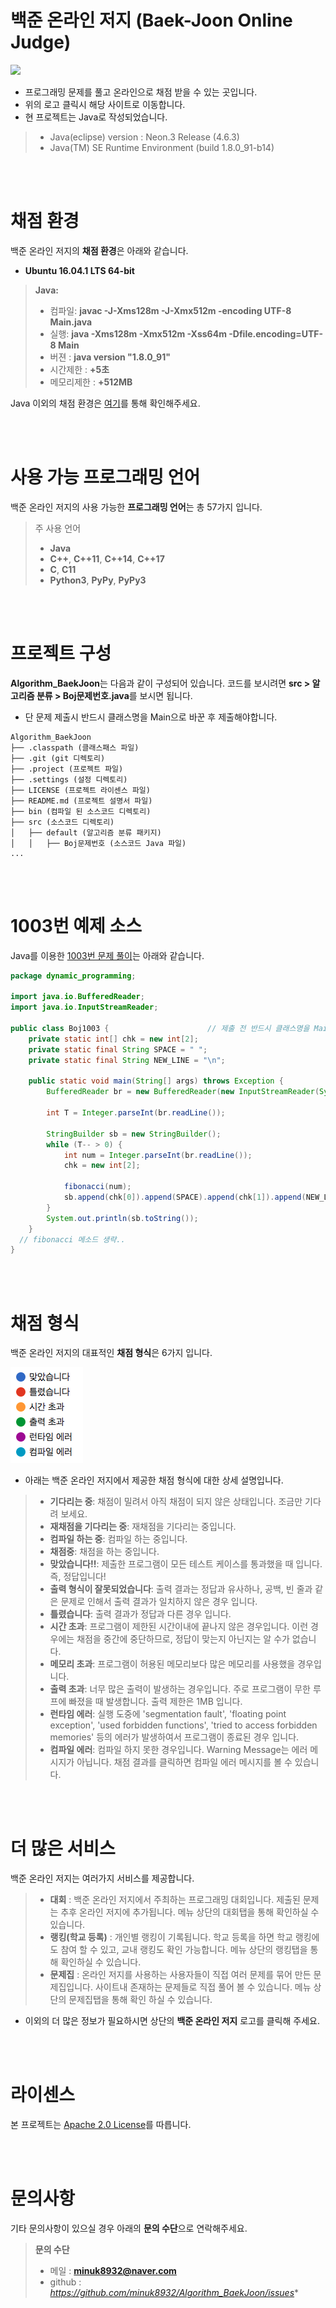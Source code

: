 # 백준 온라인 저지 (Baek-Joon Online Judge)
[![](https://d2gd6pc034wcta.cloudfront.net/images/logo.png)](https://www.acmicpc.net)

- 프로그래밍 문제를 풀고 온라인으로 채점 받을 수 있는 곳입니다.
- 위의 로고 클릭시 해당 사이트로 이동합니다.
- 현 프로젝트는 Java로 작성되었습니다.
> - Java(eclipse) version :  Neon.3 Release (4.6.3)
> - Java(TM) SE Runtime Environment (build 1.8.0_91-b14)

<br><br>
# 채점 환경
백준 온라인 저지의 **채점 환경**은 아래와 같습니다.
- **Ubuntu 16.04.1 LTS 64-bit**
> **Java:**
> - 컴파일: **javac -J-Xms128m -J-Xmx512m -encoding UTF-8 Main.java**
> - 실행: **java -Xms128m -Xmx512m -Xss64m -Dfile.encoding=UTF-8 Main**
> - 버젼 : **java version "1.8.0_91"**
> - 시간제한 : **+5초**
> - 메모리제한 : **+512MB**

Java 이외의 채점 환경은 [여기](https://www.acmicpc.net/help/language)를 통해 확인해주세요.


<br><br>
# 사용 가능 프로그래밍 언어
백준 온라인 저지의 사용 가능한 **프로그래밍 언어**는 총 57가지 입니다.
> 주 사용 언어
> - **Java**
> - **C++**, **C++11**, **C++14**, **C++17**
> - **C**, **C11**
> - **Python3**, **PyPy**, **PyPy3**

<br><br>
# 프로젝트 구성
**Algorithm_BaekJoon**는 다음과 같이 구성되어 있습니다. 코드를 보시려면 **src > 알고리즘 분류 > Boj문제번호.java**를 보시면 됩니다.
- 단 문제 제출시 반드시 클래스명을 Main으로 바꾼 후 제출해야합니다.
```text
Algorithm_BaekJoon
├── .classpath (클래스패스 파일)
├── .git (git 디렉토리)
├── .project (프로젝트 파일)
├── .settings (설정 디렉토리)
├── LICENSE (프로젝트 라이센스 파일)
├── README.md (프로젝트 설명서 파일)
├── bin (컴파일 된 소스코드 디렉토리)
├── src (소스코드 디렉토리)
│   ├── default (알고리즘 분류 패키지)
│   │   ├── Boj문제번호 (소스코드 Java 파일)
...
```
<br><br>
# 1003번 예제 소스
Java를 이용한 [1003번 문제 풀이](https://github.com/minuk8932/Algorithm_BaekJoon/blob/master/src/dynamic_programming/Boj1003.java)는 아래와 같습니다.
```java
package dynamic_programming;

import java.io.BufferedReader;
import java.io.InputStreamReader;

public class Boj1003 {                      // 제출 전 반드시 클래스명을 Main으로 바꾸어 주세요.
	private static int[] chk = new int[2];
	private static final String SPACE = " ";
	private static final String NEW_LINE = "\n";

	public static void main(String[] args) throws Exception {
		BufferedReader br = new BufferedReader(new InputStreamReader(System.in));

		int T = Integer.parseInt(br.readLine());

		StringBuilder sb = new StringBuilder();
		while (T-- > 0) {
			int num = Integer.parseInt(br.readLine());
			chk = new int[2];

			fibonacci(num);
			sb.append(chk[0]).append(SPACE).append(chk[1]).append(NEW_LINE);
		}
		System.out.println(sb.toString());
	}
  // fibonacci 메소드 생략..
}
```

<br><br>
# 채점 형식
백준 온라인 저지의 대표적인 **채점 형식**은 6가지 입니다.<br>

![](https://github.com/minuk8932/Algorithm_BaekJoon/blob/master/img/grading_type.png)
- 아래는 백준 온라인 저지에서 제공한 채점 형식에 대한 상세 설명입니다.
> - **기다리는 중**: 채점이 밀려서 아직 채점이 되지 않은 상태입니다. 조금만 기다려 보세요.
> - **재채점을 기다리는 중**: 재채점을 기다리는 중입니다.
> - **컴파일 하는 중**: 컴파일 하는 중입니다.
> - **채점중**: 채점을 하는 중입니다.
> - **맞았습니다!!**: 제출한 프로그램이 모든 테스트 케이스를 통과했을 때 입니다. 즉, 정답입니다!
> - **출력 형식이 잘못되었습니다**: 출력 결과는 정답과 유사하나, 공백, 빈 줄과 같은 문제로 인해서 출력 결과가 일치하지 않은 경우 입니다.
> - **틀렸습니다**: 출력 결과가 정답과 다른 경우 입니다.
> - **시간 초과**: 프로그램이 제한된 시간이내에 끝나지 않은 경우입니다. 이런 경우에는 채점을 중간에 중단하므로, 정답이 맞는지 아닌지는 알 수가 없습니다.
> - **메모리 초과**: 프로그램이 허용된 메모리보다 많은 메모리를 사용했을 경우입니다.
> - **출력 초과**: 너무 많은 출력이 발생하는 경우입니다. 주로 프로그램이 무한 루프에 빠졌을 때 발생합니다. 출력 제한은 1MB 입니다.
> - **런타임 에러**: 실행 도중에 'segmentation fault', 'floating point exception', 'used forbidden functions', 'tried to access forbidden memories' 등의 에러가 발생하여서 프로그램이 종료된 경우 입니다.
> - **컴파일 에러**: 컴파일 하지 못한 경우입니다. Warning Message는 에러 메시지가 아닙니다. 채점 결과를 클릭하면 컴파일 에러 메시지를 볼 수 있습니다.

<br><br>
# 더 많은 서비스
백준 온라인 저지는 여러가지 서비스를 제공합니다. <br>
> - **대회** : 백준 온라인 저지에서 주최하는 프로그래밍 대회입니다. 제출된 문제는 추후 온라인 저지에 추가됩니다. 메뉴 상단의 대회탭을 통해 확인하실 수 있습니다.
> - **랭킹(학교 등록)** : 개인별 랭킹이 기록됩니다. 학교 등록을 하면 학교 랭킹에도 참여 할 수 있고, 교내 랭킹도 확인 가능합니다. 메뉴 상단의 랭킹탭을 통해 확인하실 수 있습니다.
> - **문제집** : 온라인 저지를 사용하는 사용자들이 직접 여러 문제를 묶어 만든 문제집입니다. 사이트내 존재하는 문제들로 직접 풀어 볼 수 있습니다. 메뉴 상단의 문제집탭을 통해 확인 하실 수 있습니다.
- 이외의 더 많은 정보가 필요하시면 상단의 **백준 온라인 저지** 로고를 클릭해 주세요.

<br><br>
# 라이센스
본 프로젝트는 [Apache 2.0 License](http://www.apache.org/licenses/LICENSE-2.0)를 따릅니다.

<br><br>
# 문의사항
기타 문의사항이 있으실 경우 아래의 **문의 수단**으로 연락해주세요.
> **문의 수단**
> - 메일 : **minuk8932@naver.com**
> - github : *https://github.com/minuk8932/Algorithm_BaekJoon/issues**
